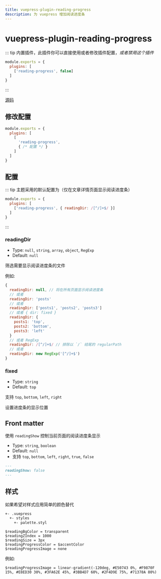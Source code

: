 ```yaml
---
title: vuepress-plugin-reading-progress
description: 为 vuepress 增加阅读进度条
---
```


# vuepress-plugin-reading-progress <Badge text="^1.4.0"/>

::: tip
内置插件，此插件你可以直接使用或者修改插件配置，*或者禁用这个插件*

``` js
module.exports = {
  plugins: [
    ['reading-progress', false]
  ]
}
```

:::

[源码](https://github.com/tolking/vuepress-plugin-reading-progress)

## 修改配置

``` js
module.exports = {
  plugins: [
    [
      'reading-progress',
      { /* 配置 */ }
    ]
  ]
}
```

## 配置

::: tip
主题采用的默认配置为（仅在文章详情页面显示阅读进度条）

``` js
module.exports = {
  plugins: [
    ['reading-progress', { readingDir: /[^/]+$/ }]
  ]
}
```

:::

### readingDir

- Type: `null`, `string`, `array`, `object`, `RegExp`
- Default: `null`

筛选需要显示阅读进度条的文件

例如:

``` js
{
  readingDir: null, // 将在所有页面显示阅读进度条
  // 或者
  readingDir: 'posts'
  // 或者
  readingDir: ['posts1', 'posts2', 'posts3']
  // 或者 { dir: fixed }
  readingDir: {
    posts1: 'top',
    posts2: 'bottom',
    posts3: 'left'
  }
  // 或者 RegExp
  readingDir: /[^/]+$/ // 排除以 `/` 结尾的 regularPath
  // 或者
  readingDir: new RegExp('[^/]+$')
}
```

### fixed

- Type: `string`
- Default: `top`

支持 `top`, `bottom`, `left`, `right`

设置进度条的显示位置

## Front matter

使用 `readingShow` 控制当前页面的阅读进度条显示

- Type: `string`, `boolean`
- Default: `null`
- 支持 `top`, `bottom`, `left`, `right`, `true`, `false`

``` md
---
readingShow: false
---
```

## 样式

如果希望对样式应用简单的颜色替代

``` sh
+- .vuepress
  +- styles
    +- palette.styl
```

``` styl
$readingBgColor = transparent
$readingZIndex = 1000
$readingSize = 3px
$readingProgressColor = $accentColor
$readingProgressImage = none
```

例如:

``` styl
$readingProgressImage = linear-gradient(-120deg, #E50743 0%, #F9870F 15%, #E8ED30 30%, #3FA62E 45%, #3BB4D7 60%, #2F4D9E 75%, #71378A 80%)
```
